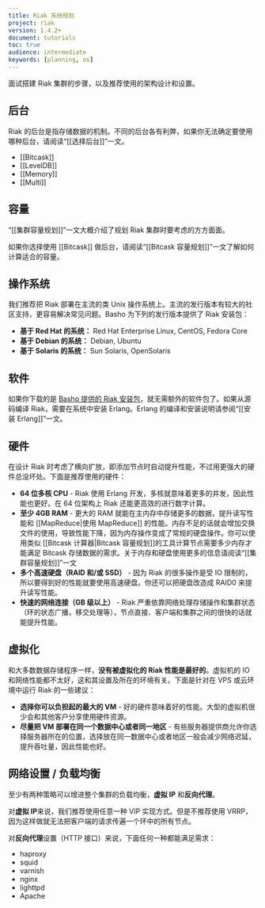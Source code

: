 ```yaml
---
title: Riak 系统规划
project: riak
version: 1.4.2+
document: tutorials
toc: true
audience: intermediate
keywords: [planning, os]
---
```


面试搭建 Riak 集群的步骤，以及推荐使用的架构设计和设置。

## 后台

Riak 的后台是指存储数据的机制。不同的后台各有利弊，如果你无法确定要使用哪种后台，请阅读“[[选择后台]]”一文。

* [[Bitcask]]
* [[LevelDB]]
* [[Memory]]
* [[Multi]]

## 容量

“[[集群容量规划]]”一文大概介绍了规划 Riak 集群时要考虑的方方面面。

如果你选择使用 [[Bitcask]] 做后台，请阅读“[[Bitcask 容量规划]]”一文了解如何计算适合的容量。

## 操作系统

我们推荐把 Riak 部署在主流的类 Unix 操作系统上。主流的发行版本有较大的社区支持，更容易解决常见问题。Basho 为下列的发行版本提供了 Riak 安装包：

* **基于 Red Hat 的系统：** Red Hat Enterprise Linux, CentOS, Fedora Core
* **基于 Debian 的系统：** Debian, Ubuntu
* **基于 Solaris 的系统：** Sun Solaris, OpenSolaris

## 软件

如果你下载的是 [Basho 提供的 Riak 安装包](http://downloads.basho.com/riak/)，就无需额外的软件包了。如果从源码编译 Riak，需要在系统中安装 Erlang。Erlang 的编译和安装说明请参阅“[[安装 Erlang]]”一文。

## 硬件

在设计 Riak 时考虑了横向扩放，即添加节点时自动提升性能，不过用更强大的硬件总没坏处。下面是推荐使用的硬件：

* **64 位多核 CPU** - Riak 使用 Erlang 开发，多核就意味着更多的并发，因此性能也更好。在 64 位架构上 Riak 还能更高效的进行数字计算。
* **至少 4GB RAM** - 更大的 RAM 就能在主内存中存储更多的数据，提升读写性能和 [[MapReduce|使用 MapReduce]] 的性能。内存不足的话就会增加交换文件的使用，导致性能下降，因为内存操作变成了常规的硬盘操作。你可以使用类似 [[Bitcask 计算器|Bitcask 容量规划]]的工具计算节点需要多少内存才能满足 Bitcask 存储数据的需求。关于内存和硬盘使用更多的信息请阅读“[[集群容量规划]]”一文
* **多个高速硬盘（RAID 和/或 SSD）** - 因为 Riak 的很多操作是受 IO 限制的，所以要得到好的性能就要使用高速硬盘。你还可以把硬盘改造成 RAID0 来提升读写性能。
* **快速的网络连接（GB 级以上）** - Riak 严重依靠网络处理存储操作和集群状态（环的状态广播，移交处理等），节点直接、客户端和集群之间的很快的话就能提升性能。

## 虚拟化

和大多数数据存储程序一样，**没有被虚拟化的 Riak 性能是最好的**。虚拟机的 IO 和网络性能都不太好，这和其设置及所在的环境有关。下面是针对在 VPS 或云环境中运行 Riak 的一些建议：

* **选择你可以负担起的最大的 VM** - 好的硬件意味着好的性能。大型的虚拟机很少会和其他客户分享使用硬件资源。
* **尽量把 VM 部署在同一个数据中心或者同一地区** - 有些服务器提供商允许你选择服务器所在的位置，选择放在同一数据中心或者地区一般会减少网络迟延，提升吞吐量，因此性能也好。

## 网络设置 / 负载均衡

至少有两种策略可以增进整个集群的负载均衡，**虚拟 IP** 和**反向代理**。

对**虚拟 IP**来说，我们推荐使用任意一种 VIP 实现方式。但是不推荐使用 VRRP，因为这样做就无法把客户端的请求传遍一个环中的所有节点。

对**反向代理**设置（HTTP 接口）来说，下面任何一种都能满足需求：

* haproxy
* squid
* varnish
* nginx
* lighttpd
* Apache
